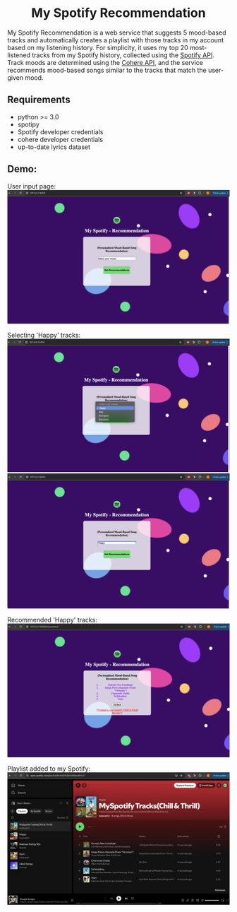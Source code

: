 <h1 align="center">My Spotify Recommendation</h1>

My Spotify Recommendation is a web service that suggests 5 mood-based tracks and automatically creates a playlist with those tracks in my account based on my listening history. For simplicity, it uses my top 20 most-listened tracks from my Spotify history, collected using the [Spotify API](https://developer.spotify.com/). Track moods are determined using the [Cohere API](https://cohere.com/), and the service recommends mood-based songs similar to the tracks that match the user-given mood.

## Requirements
* python >= 3.0
* spotipy
* Spotify developer credentials
* cohere developer credentials
* up-to-date lyrics dataset

## Demo:
User input page:
![Demo](results/img1.png)

Selecting 'Happy' tracks:
![Demo](results/img2.png)
![Demo](results/img3.png)

Recommended 'Happy' tracks:
![Demo](results/img4.png)

Playlist added to my Spotify:
![Demo](results/img5.png)
